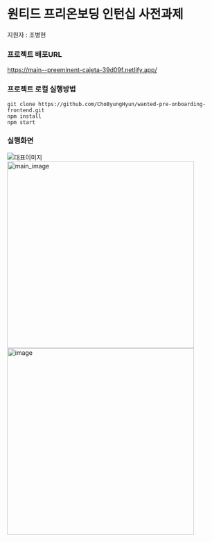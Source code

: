 # 원티드 프리온보딩 인턴십 사전과제

지원자 : 조병현

### 프로젝트 배포URL

https://main--preeminent-cajeta-39d09f.netlify.app/

### 프로젝트 로컬 실행방법

```
git clone https://github.com/ChoByungHyun/wanted-pre-onboarding-frontend.git
npm install
npm start
```

### 실행화면
![대표이미지](https://github.com/ChoByungHyun/wanted-pre-onboarding-frontend/assets/102468625/bb395c34-0d9c-4244-96e5-338394862be6)
<img width="431" src="https://github.com/ChoByungHyun/wanted-pre-onboarding-frontend/assets/102468625/bb395c34-0d9c-4244-96e5-338394862be6" alt="main_image">
<img width="431" alt="image" src="https://github.com/ChoByungHyun/wanted-pre-onboarding-frontend/assets/102468625/4fae3746-dea0-41e2-936a-27de616ca4f9">


<!--portfolio-->
